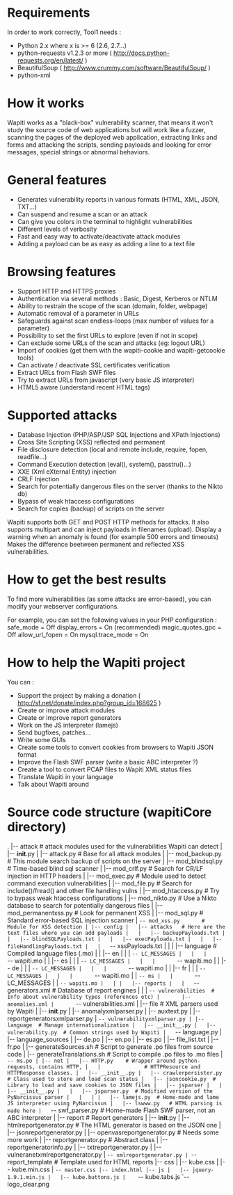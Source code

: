 Requirements
============
In order to work correctly, Tool1 needs :
+ Python 2.x where x is >= 6 (2.6, 2.7...)
+ python-requests v1.2.3 or more ( http://docs.python-requests.org/en/latest/ )
+ BeautifulSoup ( http://www.crummy.com/software/BeautifulSoup/ )
+ python-xml


How it works
============

Wapiti works as a "black-box" vulnerability scanner,  that means it won't
study the source code of web applications but will work like a  fuzzer,
scanning the pages of the deployed web application, extracting links and
forms  and attacking  the scripts, sending payloads and looking for error
messages, special strings or abnormal behaviors.


General features
================

+ Generates vulnerability reports in various formats (HTML, XML, JSON, TXT...)
+ Can suspend and resume a scan or an attack
+ Can give you colors in the terminal to highlight vulnerabilities
+ Different levels of verbosity
+ Fast and easy way to activate/deactivate attack modules
+ Adding a payload can be as easy as adding a line to a text file


Browsing features
=================

+ Support HTTP and HTTPS proxies
+ Authentication via several methods : Basic, Digest, Kerberos or NTLM
+ Ability to restrain the scope of the scan (domain, folder, webpage)
+ Automatic removal of a parameter in URLs
+ Safeguards against scan endless-loops (max number of values for a parameter)
+ Possibility to set the first URLs to explore (even if not in scope)
+ Can exclude some URLs of the scan and attacks (eg: logout URL)
+ Import of cookies (get them with the wapiti-cookie and wapiti-getcookie tools)
+ Can activate / deactivate SSL certificates verification
+ Extract URLs from Flash SWF files
+ Try to extract URLs from javascript (very basic JS interpreter)
+ HTML5 aware (understand recent HTML tags)


Supported attacks
=================

+ Database Injection (PHP/ASP/JSP SQL Injections and XPath Injections)
+ Cross Site Scripting (XSS) reflected and permanent
+ File disclosure detection (local and remote include, require, fopen,
  readfile...)
+ Command Execution detection (eval(), system(), passtru()...)
+ XXE (Xml eXternal Entity) injection
+ CRLF Injection
+ Search for potentially dangerous files on the server (thanks to the Nikto db)
+ Bypass of weak htaccess configurations
+ Search for copies (backup) of scripts on the server

Wapiti supports both GET and POST HTTP methods for attacks.
It also supports multipart and can inject payloads in filenames (upload).
Display a warning when an anomaly is found (for example 500 errors and timeouts)
Makes the difference  beetween permanent  and reflected  XSS vulnerabilities.


How to get the best results
===========================

To find more vulnerabilities (as some attacks are error-based), you can modify
your webserver configurations.

For example, you can set the following values in your PHP configuration :
safe_mode = Off
display_errors = On (recommended)
magic_quotes_gpc = Off
allow_url_fopen = On
mysql.trace_mode = On


How to help the Wapiti project
==============================

You can :
+ Support the project by making a donation ( http://sf.net/donate/index.php?group_id=168625 )
+ Create or improve attack modules
+ Create or improve report generators
+ Work on the JS interpreter (lamejs)
+ Send bugfixes, patches...
+ Write some GUIs
+ Create some tools to convert cookies from browsers to Wapiti JSON format
+ Improve the Flash SWF parser (write a basic ABC interpreter ?)
+ Create a tool to convert PCAP files to Wapiti XML status files
+ Translate Wapiti in your language
+ Talk about Wapiti around 


Source code structure (wapitiCore directory)
=====================================
.
|-- attack  # attack modules used for the vulnerabilities Wapiti can detect
|   |-- __init__.py
|   |-- attack.py        # Base for all attack modules
|   |-- mod_backup.py    # This module search backup of scripts on the server
|   |-- mod_blindsql.py  # Time-based blind sql scanner
|   |-- mod_crlf.py      # Search for CR/LF injection in HTTP headers
|   |-- mod_exec.py      # Module used to detect command execution vulnerabilities
|   |-- mod_file.py      # Search for include()/fread() and other file handling vulns
|   |-- mod_htaccess.py  # Try to bypass weak htaccess configurations
|   |-- mod_nikto.py     # Use a Nikto database to search for potentially dangerous files
|   |-- mod_permanentxss.py  # Look for permanent XSS
|   |-- mod_sql.py       # Standard error-based SQL injection scanner
|   `-- mod_xss.py       # Module for XSS detection
|
|-- config
|   |-- attacks   # Here are the text files where you can add payloads
|   |   |-- backupPayloads.txt
|   |   |-- blindSQLPayloads.txt
|   |   |-- execPayloads.txt
|   |   |-- fileHandlingPayloads.txt
|   |   `-- xssPayloads.txt
|   |
|   |-- language   # Compiled language files (.mo)
|   |   |-- en
|   |   |   `-- LC_MESSAGES
|   |   |       `-- wapiti.mo
|   |   |-- es
|   |   |   `-- LC_MESSAGES
|   |   |       `-- wapiti.mo
|   |   |-- de
|   |   |   `-- LC_MESSAGES
|   |   |       `-- wapiti.mo
|   |   |-- fr
|   |   |   `-- LC_MESSAGES
|   |   |       `-- wapiti.mo
|   |   `-- ms
|   |       `-- LC_MESSAGES
|   |           `-- wapiti.mo
|   |
|   |-- reports
|   |   `-- generators.xml  # Database of report engines
|   |
|   `-- vulnerabilities  # Info about vulnerability types (references etc)
|       |-- anomalies.xml
|       `-- vulnerabilities.xml
|
|-- file  # XML parsers used by Wapiti
|   |-- __init__.py
|   |-- anomalyxmlparser.py
|   |-- auxtext.py
|   |-- reportgeneratorsxmlparser.py
|   `-- vulnerabilityxmlparser.py
|
|-- language  # Manage internationalization
|   |-- __init__.py
|   |-- vulnerability.py  # Common strings used by Wapiti
|   `-- language.py
|
|-- language_sources
|   |-- de.po
|   |-- en.po
|   |-- es.po
|   |-- file_list.txt
|   |-- fr.po
|   |-- generateSources.sh  # Script to generate .po files from source code
|   |-- generateTranslations.sh  # Script to compile .po files to .mo files
|   `-- ms.po
|
|-- net
|   |-- HTTP.py    # Wrapper around python-requests, contains HTTP,
|   |              # HTTPResource and HTTPResponse classes.
|   |-- __init__.py
|   |-- crawlerpersister.py  # Class used to store and load scan status
|   |-- jsoncookie.py  # Library to load and save cookies to JSON files
|   |-- jsparser
|   |   |-- __init__.py
|   |   |-- jsparser.py  # Modified version of the PyNarcissus parser
|   |   |
|   |-- lamejs.py  # Home-made and lame JS interpreter using PyNarcissus
|   |-- lswww.py   # HTML parsing is made here
|   `-- swf_parser.py  # Home-made Flash SWF parser, not an ABC interpreter
|
|-- report   # Report generators
|   |-- __init__.py
|   |-- htmlreportgenerator.py  # The HTML generator is based on the JSON one
|   |-- jsonreportgenerator.py
|   |-- openvasreportgenerator.py  # Needs some more work
|   |-- reportgenerator.py   # Abstract class
|   |-- reportgeneratorinfo.py
|   |-- txtreportgenerator.py
|   |-- vulneranetxmlreportgenerator.py
|   `-- xmlreportgenerator.py
|
`-- report_template  # Template used for HTML reports
    |-- css
    |   |-- kube.css
    |   |-- kube.min.css
    |   `-- master.css
    |-- index.html
    |-- js
    |   |-- jquery-1.9.1.min.js
    |   |-- kube.buttons.js
    |    `-- kube.tabs.js
    `-- logo_clear.png
